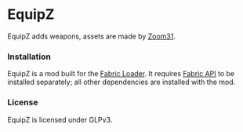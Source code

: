 # EquipZ
EquipZ adds weapons, assets are made by [Zoom31](https://www.planetminecraft.com/member/zoom31/).

### Installation
EquipZ is a mod built for the [Fabric Loader](https://fabricmc.net/). It requires [Fabric API](https://www.curseforge.com/minecraft/mc-mods/fabric-api) to be installed separately; all other dependencies are installed with the mod.

### License
EquipZ is licensed under GLPv3.
